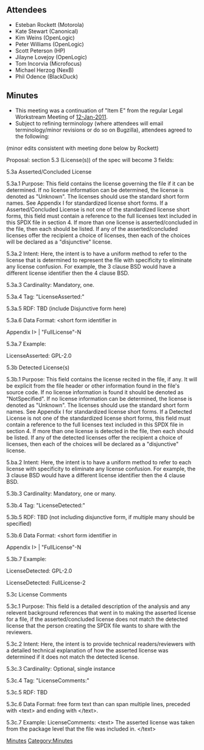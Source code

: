 ## Attendees

  - Esteban Rockett (Motorola)
  - Kate Stewart (Canonical)
  - Kim Weins (OpenLogic)
  - Peter Williams (OpenLogic)
  - Scott Peterson (HP)
  - Jilayne Lovejoy (OpenLogic)
  - Tom Incorvia (Microfocus)
  - Michael Herzog (NexB)
  - Phil Odence (BlackDuck)

## Minutes

  - This meeting was a continuation of "Item E" from the regular Legal
    Workstream Meeting of
    [12-Jan-2011](Legal_Team/Minutes/2011-01-12 "wikilink").
  - Subject to refining terminology (where attendees will email
    terminology/minor revisions or do so on Bugzilla), attendees agreed
    to the following:

(minor edits consistent with meeting done below by Rockett)

Proposal: section 5.3 (License(s)) of the spec will become 3 fields:

5.3a Asserted/Concluded License

5.3a.1 Purpose: This field contains the license governing the file if it
can be determined. If no license information can be determined, the
license is denoted as "Unknown". The licenses should use the standard
short form names. See Appendix I for standardized license short forms.
If a Asserted/Concluded License is not one of the standardized license
short forms, this field must contain a reference to the full licenses
text included in this SPDX file in section 4. If more than one license
is asserted/concluded in the file, then each should be listed. If any of
the asserted/concluded licenses offer the recipient a choice of
licenses, then each of the choices will be declared as a "disjunctive"
license.

5.3a.2 Intent: Here, the intent is to have a uniform method to refer to
the license that is determined to represent the file with specificity to
eliminate any license confusion. For example, the 3 clause BSD would
have a different license identifier then the 4 clause BSD.

5.3a.3 Cardinality: Mandatory, one.

5.3a.4 Tag: "LicenseAsserted:"

5.3a.5 RDF: TBD (include Disjunctive form here)

5.3a.6 Data Format: \<short form identifier in

Appendix I\> | "FullLicense"-N

5.3a.7 Example:

LicenseAsserted: GPL-2.0

5.3b Detected License(s)

5.3b.1 Purpose: This field contains the license recited in the file, if
any. It will be explicit from the file header or other information found
in the file's source code. If no license information is found it should
be denoted as "NotSpecified". If no license information can be
determined, the license is denoted as "Unknown". The licenses should use
the standard short form names. See Appendix I for standardized license
short forms. If a Detected License is not one of the standardized
license short forms, this field must contain a reference to the full
licenses text included in this SPDX file in section 4. If more than one
license is detected in the file, then each should be listed. If any of
the detected licenses offer the recipient a choice of licenses, then
each of the choices will be declared as a "disjunctive" license.

5.ba.2 Intent: Here, the intent is to have a uniform method to refer to
each license with specificity to eliminate any license confusion. For
example, the 3 clause BSD would have a different license identifier then
the 4 clause BSD.

5.3b.3 Cardinality: Mandatory, one or many.

5.3b.4 Tag: "LicenseDetected:"

5.3b.5 RDF: TBD (not including disjunctive form, if multiple many should
be specified)

5.3b.6 Data Format: \<short form identifier in

Appendix I\> | "FullLicense"-N

5.3b.7 Example:

LicenseDetected: GPL-2.0

LicenseDetected: FullLicense-2

5.3c License Comments

5.3c.1 Purpose: This field is a detailed description of the analysis and
any relevent background references that went in to making the asserted
license for a file, if the asserted/concluded license does not match the
detected license that the person creating the SPDX file wants to share
with the reviewers.

5.3c.2 Intent: Here, the intent is to provide technical
readers/reviewers with a detailed technical explanation of how the
asserted license was determined if it does not match the detected
license.

5.3c.3 Cardinality: Optional, single instance

5.3c.4 Tag: "LicenseComments:"

5.3c.5 RDF: TBD

5.3c.6 Data Format: free form text than can span multiple lines,
preceded with \<text\> and ending with \</text\>.

5.3c.7 Example: LicenseComments: \<text\> The asserted license was taken
from the package level that the file was included in. \</text\>

[Minutes](Category:Legal "wikilink")
[Category:Minutes](Category:Minutes "wikilink")
